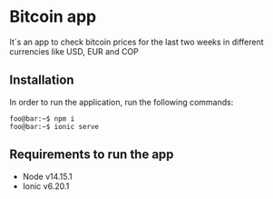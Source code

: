 # Bitcoin app
It´s an app to check bitcoin prices for the last two weeks in different currencies like USD, EUR and COP

## Installation
In order to run the application, run the following commands:
```console
foo@bar:~$ npm i
foo@bar:~$ ionic serve
```

## Requirements to run the app
* Node v14.15.1
* Ionic v6.20.1

